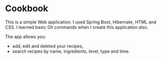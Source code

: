 # Cookbook
This is a simple Web application. I used Spring Boot, Hibernate, HTML and CSS. I learned basic Git commands when I create this application also.

The app allows you:
 - add, edit and deleted your recipes,
 - search recipes by name, ingredients, level, type and time.
